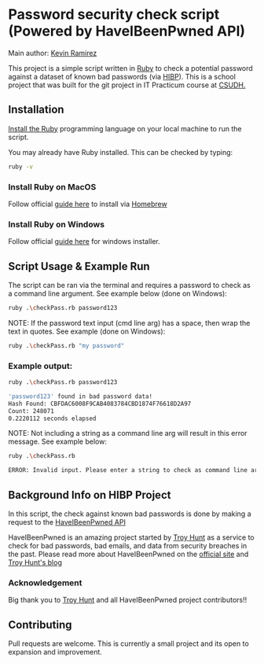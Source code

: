 # Password security check script (Powered by HaveIBeenPwned API)

Main author: [Kevin Ramirez](https://www.linkedin.com/in/kevin-ramirez-b37326183/)

This project is a simple script written in [Ruby](https://www.ruby-lang.org/en/) to check a potential password against a dataset of known bad passwords (via [HIBP](https://haveibeenpwned.com/)). This is a school project that was built for the git project in IT Practicum course at [CSUDH.](https://www.csudh.edu/)

## Installation

 [Install the Ruby](https://www.ruby-lang.org/en/documentation/installation/) programming language on your local machine to run the script.

You may already have Ruby installed.  This can be checked by typing:
```bash
ruby -v
```

### Install Ruby on MacOS
Follow official [guide here](https://www.ruby-lang.org/en/documentation/installation/#homebrew) to install via [Homebrew](https://brew.sh/) 

### Install Ruby on Windows
Follow official [guide here](https://www.ruby-lang.org/en/documentation/installation/#rubyinstaller) for windows installer.

## Script Usage & Example Run
The script can be ran via the terminal and requires a password to check as a command line argument.  See example  below (done on Windows):
```bash
ruby .\checkPass.rb password123  
```

NOTE: If the password text input (cmd line arg) has a space, then wrap the text in quotes. See example (done on Windows):
```bash
ruby .\checkPass.rb "my password"  
```

### Example output:
```bash
ruby .\checkPass.rb password123        

'password123' found in bad password data!
Hash Found: CBFDAC6008F9CAB4083784CBD1874F76618D2A97
Count: 248071
0.2220112 seconds elapsed
```

NOTE: Not including a string as a command line arg will result in this error message.  See example below:

```bash
ruby .\checkPass.rb  

ERROR: Invalid input. Please enter a string to check as command line argument!
```

## Background Info on HIBP Project
In this script, the check against known bad passwords is done by making a request to the [HaveIBeenPwned API](https://haveibeenpwned.com/API/v3#PwnedPasswords)

HaveIBeenPwned is an amazing project started by [Troy Hunt]() as a service to check for bad passwords, bad emails, and data from security breaches in the past.  Please read more about HaveIBeenPwned on the [official site](https://haveibeenpwned.com/About) and [Troy Hunt's blog](https://www.troyhunt.com/ive-just-launched-pwned-passwords-version-2/)

### Acknowledgement
Big thank you to [Troy Hunt](https://www.linkedin.com/in/troyhunt/) and all HaveIBeenPwned project contributors!! 


## Contributing
Pull requests are welcome. This is currently a small project and its open to expansion and improvement.  
